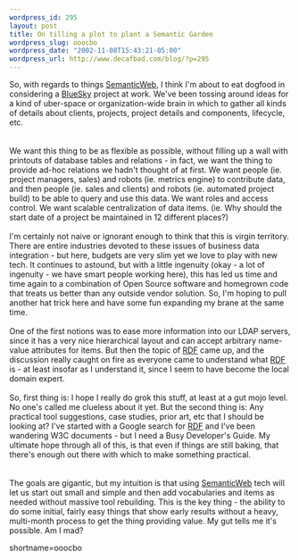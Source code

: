 ```yaml
--- 
wordpress_id: 295
layout: post
title: On tilling a plot to plant a Semantic Garden
wordpress_slug: ooocbo
wordpress_date: "2002-11-08T15:43:21-05:00"
wordpress_url: http://www.decafbad.com/blog/?p=295
---
```

So, with regards to things <a href="http://www.decafbad.com/twiki/bin/view/Main/SemanticWeb">SemanticWeb</a>, I think I'm about to eat dogfood in considering a <a href="http://www.decafbad.com/twiki/bin/view/Main/BlueSky">BlueSky</a> project at work.  We've been tossing around ideas for a kind of uber-space or organization-wide brain in which to gather all kinds of details about clients, projects, project details and components, lifecycle, etc.  
<br /><br />
We want this thing to be as flexible as possible, without filling up a wall with printouts of database tables and relations - in fact, we want the thing to provide ad-hoc relations we hadn't thought of at first.  We want people (ie. project managers, sales) and robots (ie. metrics engine) to contribute data, and then people (ie. sales and clients) and robots (ie. automated project build) to be able to query and use this data.  We want roles and access control.  We want scalable centralization of data items.  (ie. Why should the start date of a project be maintained in 12 different places?)
<br /><br />
I'm certainly not naive or ignorant enough to think that this is virgin territory.  There are entire industries devoted to these issues of business data integration - but here, budgets are very slim yet we love to play with new tech.  It continues to astound, but with a little ingenuity (okay - a lot of ingenuity - we have smart people working here), this has led us time and time again to a combination of Open Source software and homegrown code that treats us better than any outside vendor solution.  So, I'm hoping to pull another hat trick here and have some fun expanding my brane at the same time.
<br /><br />
One of the first notions was to ease more information into our LDAP servers, since it has a very nice hierarchical layout and can accept arbitrary name-value attributes for items.  But then the topic of <a href="http://www.decafbad.com/twiki/bin/view/Main/RDF">RDF</a> came up, and the discussion really caught on fire as everyone came to understand what <a href="http://www.decafbad.com/twiki/bin/view/Main/RDF">RDF</a> is - at least insofar as I understand it, since I seem to have become the local domain expert.
<br /><br />
So, first thing is:  I hope I really do grok this stuff, at least at a gut mojo level.  No one's called me clueless about it yet.  But the second thing is:  Any practical tool suggestions, case studies, prior art, etc that I should be looking at?  I've started with a Google search for <a href="http://www.decafbad.com/twiki/bin/view/Main/RDF">RDF</a> and I've been wandering W3C documents - but I need a Busy Developer's Guide.  My ultimate hope through all of this, is that even if things are still baking, that there's enough out there with which to make something practical.  
<br /><br />
The goals are gigantic, but my intuition is that using <a href="http://www.decafbad.com/twiki/bin/view/Main/SemanticWeb">SemanticWeb</a> tech will let us start out small and simple and then add vocabularies and items as needed without massive tool rebuilding.  This is the key thing - the ability to do some initial, fairly easy things that show early results without a heavy, multi-month process to get the thing providing value.  My gut tells me it's possible.  Am I mad?
<!--more-->
shortname=ooocbo
